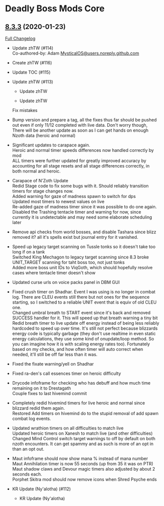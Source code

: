 # Deadly Boss Mods Core

## [8.3.3](https://github.com/DeadlyBossMods/DeadlyBossMods/tree/8.3.3) (2020-01-23)
[Full Changelog](https://github.com/DeadlyBossMods/DeadlyBossMods/compare/8.3.2...8.3.3)

- Update zhTW (#114)  
    Co-authored-by: Adam <MysticalOS@users.noreply.github.com>  
- Create zhTW (#116)  
- Update TOC (#115)  
- Update zhTW (#113)  
    * Update zhTW  
    * Update zhTW  
    Fix mistakes  
- Bump version and prepare a tag, all the fixes thus far should be pushed out even if only 11/12 completed with live data. Don't worry though, There will be another update as soon as I can get hands on enough Nzoth data (heroic and normal)  
- Significant updates to carapace again.  
    Heroic and normal timer speeds differences now handled correctly by mod  
    ALL timers were further updated for greatly improved accuracy by accounting for all stage resets and all stage differences correctly, in both normal and heroic.  
- Carapace of N'Zoth Update  
    Redid  Stage code to fix some bugs with it. Should reliably transition timers for stage changes now.  
    Added warning for gaze of madness spawn to switch for dps  
    Updated most timers to newest values on live  
    Re-added gaze of madness timer since it was possible to do one again.  
    Disabled the Trashing tentacle timer and warning for now, since currently it is undetectable and may need some elaborate scheduling later  
- Remove api checks from world bosses, and disable Tashara since blizz removed it? all it's spells exist but journal entry for it vanished.  
- Speed up legacy target scanning on Tussle tonks so it doesn't take too long if on a tank  
    Switched King Mechagon to legacy target scanning since 8.3 broke UNIT\_TARGET scanning for taht boss too, not just tonks  
    Added more boss unit IDs to ViqGoth, which should hopefully resolve cases where tentacle timer doesn't show  
- Updated curse urls on voice packs panel in DBM GUI  
- Fixed crush timer on Shadhar. Event I was using is no longer in combat log. There are CLEU events still there but not ones for the sequence starting, so I switched to a reliable UNIT event that is equiv of old CLEU one.  
    Changed umbral breath to START event since it's back and removed SUCCESS handler for it. This will speed up that breath warning a tiny bit  
    Redid breath timer to live update off energy instead of being less reliably hardcoded to speed up over time. It's still not perfect because blizzards energy code is typically garbage (they don't use realtime in even static energy calculations, they use some kind of onupdate/loop method. So you can imagine how it is with scaling energy rates too). Fortunately based on my checks, and how often timer will auto correct when needed, it'll still be off far less than it was.  
- Fixed the fixate warning/yell on Shadhar  
- Fixed ra-den's call essences timer on heroic difficulty  
- Drycode infoframe for checking who has debuff and how much time remaining on it to Drestagath  
    Couple fixes to last hivemind commit  
- Completely redid hivemind timers for live heroic and normal since blizzard redid them again.  
    Restored Add timers on hivemind do to the stupid removal of add spawn combat log events.  
- Updated wrathion timers on all difficulties to match live  
    Updated heroic timers on Xanesh to match live (and other difficulties)  
    Changed Mind Control switch target warnings to off by default on both nzoth encounters. It can get spammy and as such is more of an opt in than an opt out.  
- Maut infoframe should now show mana % instead of mana number  
    Maut Annihilation timer is now 55 seconds (up from 35 it was on PTR)  
    Maut shadow claws and Devour magic timers also adjusted by about 2 seconds each.  
    Porphet Skitra mod should now remove icons when Shred Psyche ends  
- KR Update (Ny'alotha) (#112)  
    * KR Update (Ny'alotha)  